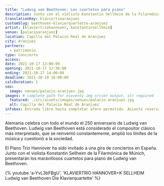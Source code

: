 ```yaml
---
title: "Ludwig van Beethoven: Los cuartetos para piano"
description: Junto con el violista Konstantin Sellheim de la Filarmónica de Múnich, el Trío de Piano de Hannover presenta los cuartetos para piano de Ludwig van Beethoven.
translationKey: klaviertioaranjuez
customSlug: beethoven-klavierquartette-aranjuez
artist: [klaviertriohannover, konstantinsellheim]
venue: [palacioaranjuez]
location: Capilla del Palacio Real de Aranjuez
city: Aranjuez
partners:
  - patrimonio
type: Concierto
access:
date: 2021-10-17 13:00:00
opening: 2021-10-17 12:30:00
ending: 2021-10-17 14:00:00
deadline: 2021-10-10 16:00:00
calcDuration: 1
seo:
  image: venues/palacio-aranjuez.jpg
images: # complete path for eleventy img srcset output, alt required
  featured: ./src/assets/images/venues/palacio-aranjuez.jpg
  alt: Capilla del Palacio Real de Aranjuez
infobox: Entrada libre hasta completar aforo permitido. Asiento reservado solo con invitación personal de la Fundación Goethe.
---
```


Alemania celebra con todo el mundo el 250 aniversario de Ludwig van Beethoven. Ludwig van Beethoven está considerado el compositor clásico más interpretado, que se reinventó constantemente, amplió los límites de la música y cuestionó a la sociedad.

El Piano Trio Hannover ha sido invitado a una gira de conciertos en España. Junto con el violista Konstantin Sellheim de la Filarmónica de Múnich, presentarán los maravillosos cuartetos para piano de Ludwig van Beethoven.

{% youtube 'a-YvL3bFBgU', 'KLAVIERTRIO HANNOVER+K SELLHEIM Ludwig van Beethoven Die Klavierquartette' %}
